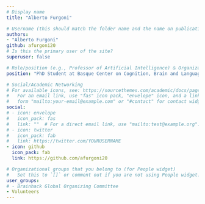 ```yaml
---
# Display name
title: "Alberto Furgoni"

# Username (this should match the folder name and the name on publications)
authors:
- "Alberto Furgoni"
github: afurgoni20
# Is this the primary user of the site?
superuser: false

# Role/position (e.g., Professor of Artificial Intelligence) & Organizations/Affiliations
position: "PhD Student at Basque Center on Cognition, Brain and Language, Donostia-San Sebastián, Basque Country, Spain"

# Social/Academic Networking
# For available icons, see: https://sourcethemes.com/academic/docs/page-builder/#icons
#   For an email link, use "fas" icon pack, "envelope" icon, and a link in the
#   form "mailto:your-email@example.com" or "#contact" for contact widget.
social:
# - icon: envelope
#   icon_pack: fas
#   link: ""  # For a direct email link, use "mailto:test@example.org".
# - icon: twitter
#   icon_pack: fab
#   link: https://twitter.com/YOURUSERNAME
- icon: github
  icon_pack: fab
  link: https://github.com/afurgoni20

# Organizational groups that you belong to (for People widget)
#   Set this to `[]` or comment out if you are not using People widget.
user_groups:
# - Brainhack Global Organizing Committee
- Volunteers
---
```


